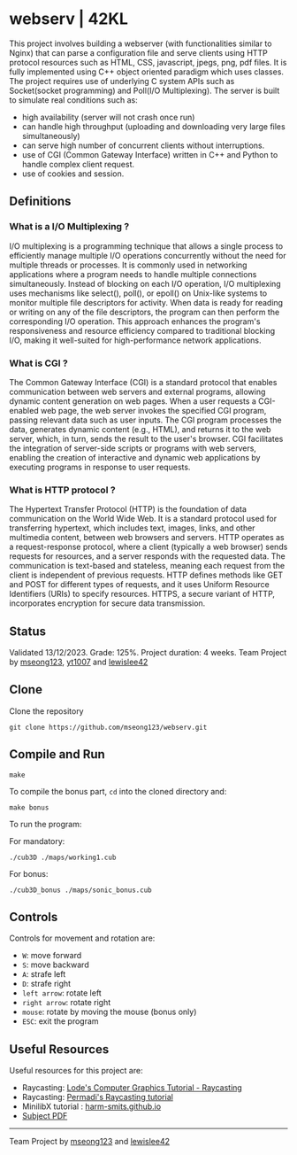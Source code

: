 # webserv | 42KL

This project involves building a webserver (with functionalities similar to Nginx) that can parse a configuration file and serve clients using HTTP protocol resources such as HTML, CSS, javascript, jpegs, png, pdf files. 
It is fully implemented using C++ object oriented paradigm which uses classes. The project requires use of underlying C system APIs such as Socket(socket programming) and Poll(I/O Multiplexing). The server is built
to simulate real conditions such as:
- high availability (server will not crash once run)
- can handle high throughput (uploading and downloading very large files simultaneously)
- can serve high number of concurrent clients without interruptions.
- use of CGI (Common Gateway Interface) written in C++ and Python to handle complex client request.
- use of cookies and session.

## Definitions
### What is a I/O Multiplexing ?
I/O multiplexing is a programming technique that allows a single process to efficiently manage multiple I/O operations concurrently without the need for multiple threads or processes. It is commonly used in networking applications where a program needs to handle multiple connections simultaneously. Instead of blocking on each I/O operation, I/O multiplexing uses mechanisms like select(), poll(), or epoll() on Unix-like systems to monitor multiple file descriptors for activity. When data is ready for reading or writing on any of the file descriptors, the program can then perform the corresponding I/O operation. This approach enhances the program's responsiveness and resource efficiency compared to traditional blocking I/O, making it well-suited for high-performance network applications.

### What is CGI ?
The Common Gateway Interface (CGI) is a standard protocol that enables communication between web servers and external programs, allowing dynamic content generation on web pages. When a user requests a CGI-enabled web page, the web server invokes the specified CGI program, passing relevant data such as user inputs. The CGI program processes the data, generates dynamic content (e.g., HTML), and returns it to the web server, which, in turn, sends the result to the user's browser. CGI facilitates the integration of server-side scripts or programs with web servers, enabling the creation of interactive and dynamic web applications by executing programs in response to user requests.

### What is HTTP protocol ?
The Hypertext Transfer Protocol (HTTP) is the foundation of data communication on the World Wide Web. It is a standard protocol used for transferring hypertext, which includes text, images, links, and other multimedia content, between web browsers and servers. HTTP operates as a request-response protocol, where a client (typically a web browser) sends requests for resources, and a server responds with the requested data. The communication is text-based and stateless, meaning each request from the client is independent of previous requests. HTTP defines methods like GET and POST for different types of requests, and it uses Uniform Resource Identifiers (URIs) to specify resources. HTTPS, a secure variant of HTTP, incorporates encryption for secure data transmission.

## Status

Validated 13/12/2023. Grade: 125%. Project duration: 4 weeks.
Team Project by [mseong123](https://github.com/mseong123), [yt1007](https://github.com/yt1007) and [lewislee42](https://github.com/lewislee42)

## Clone

Clone the repository

```
git clone https://github.com/mseong123/webserv.git
```

## Compile and Run



```shell
make
```

To compile the bonus part, `cd` into the cloned directory and:

```shell
make bonus
```

To run the program:

For mandatory:
```
./cub3D ./maps/working1.cub
```
For bonus:
```
./cub3D_bonus ./maps/sonic_bonus.cub
```
## Controls

Controls for movement and rotation are:

- `W`: move forward
- `S`: move backward
- `A`: strafe left
- `D`: strafe right
- `left arrow`: rotate left
- `right arrow`: rotate right
- `mouse`: rotate by moving the mouse (bonus only)
- `ESC`: exit the program

## Useful Resources

Useful resources for this project are:

- Raycasting: [Lode's Computer Graphics Tutorial - Raycasting](https://lodev.org/cgtutor/raycasting.html)
- Raycasting: [Permadi's Raycasting tutorial](https://permadi.com/1996/05/ray-casting-tutorial-table-of-contents/)
- MinilibX tutorial : [harm-smits.github.io](https://harm-smits.github.io/42docs/libs/minilibx.html)
- [Subject PDF](https://github.com/mseong123/cub3D/blob/main/en.subject.pdf)


---
Team Project by [mseong123](https://github.com/mseong123) and [lewislee42](https://github.com/lewislee42)
